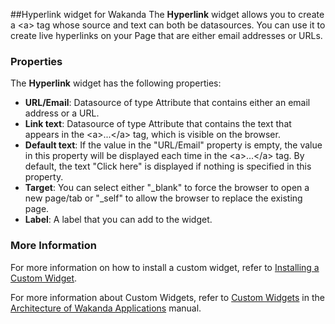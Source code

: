 ##Hyperlink widget for Wakanda
The __Hyperlink__ widget allows you to create a &lt;a&gt; tag  whose source and text can both be datasources. You can use it to create live hyperlinks on your Page that are either email addresses or URLs.

### Properties
The __Hyperlink__ widget has the following properties:
* __URL/Email__: Datasource of type Attribute that contains either an email address or a URL.
* __Link text__: Datasource of type Attribute that contains the text that appears in the &lt;a&gt;...&lt;/a&gt; tag, which is visible on the browser.
* __Default text__: If the value in the "URL/Email" property is empty, the value in this property will be displayed each time  in the &lt;a&gt;...&lt;/a&gt; tag. By default, the text "Click here" is displayed if nothing is specified in this property.
* __Target__: You can select either "_blank" to force the browser to open a new page/tab or "_self" to allow the browser to replace the existing page.
* __Label__: A label that you can add to the widget.

### More Information
For more information on how to install a custom widget, refer to [Installing a Custom Widget](http://doc.wakanda.org/WakandaStudio/help/Title/en/page3869.html#1027761).

For more information about Custom Widgets, refer to [Custom Widgets](http://doc.wakanda.org/Wakanda/help/Title/en/page3863.html "Custom Widgets") in the [Architecture of Wakanda Applications](http://doc.wakanda.org/Wakanda/help/Title/en/page3844.html "Architecture of Wakanda Applications") manual.